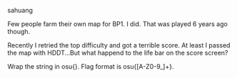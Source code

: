 sahuang

Few people farm their own map for BP1. I did. That was played 6 years ago though.

Recently I retried the top difficulty and got a terrible score. At least I passed the map with HDDT...But what happend to the life bar on the score screen?

Wrap the string in osu{}. Flag format is osu\{[A-Z0-9_]+\}.

